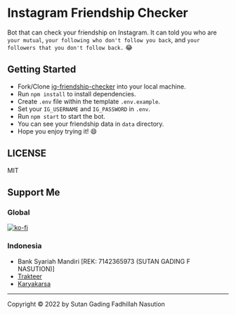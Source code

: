 # Instagram Friendship Checker

Bot that can check your friendship on Instagram.
It can told you who are `your mutual`, `your following who don't follow you back`, and `your followers that you don't follow back.` 😂

## Getting Started
- Fork/Clone [ig-friendship-checker](https://github.com/gadingnst/ig-friendship-checker.git) into your local machine.
- Run `npm install` to install dependencies.
- Create `.env` file within the template `.env.example`.
- Set your `IG_USERNAME` and `IG_PASSWORD` in `.env`.
- Run `npm start` to start the bot.
- You can see your friendship data in `data` directory.
- Hope you enjoy trying it! 😄


## LICENSE
MIT

## Support Me
### Global
[![ko-fi](https://www.ko-fi.com/img/githubbutton_sm.svg)](https://ko-fi.com/B0B71P7PB)
### Indonesia
- Bank Syariah Mandiri [REK: 7142365973 (SUTAN GADING F NASUTION)]
- [Trakteer](https://trakteer.id/sutanlab)
- [Karyakarsa](https://karyakarsa.com/sutanlab)

---

Copyright © 2022 by Sutan Gading Fadhillah Nasution
